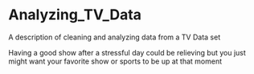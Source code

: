 # Analyzing_TV_Data
A description of cleaning and analyzing data from a TV Data set

Having a good show after a stressful day could be relieving but you just might want your favorite show or sports to be up at that moment
